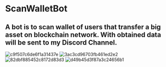 # ScanWalletBot

## A bot is to scan wallet of users that transfer a big asset on blockchain network. With obtained data will be sent to my Discord Channel.


![c9f507c6de6f1a31437e](https://user-images.githubusercontent.com/90367928/192950485-47369e22-3917-4d23-b468-00bde13acc95.jpg)
![3ac3cd96703fb461ed2e2](https://user-images.githubusercontent.com/90367928/192950506-80b76099-f4e2-4592-841f-352d7c2be5a2.jpg)
![82dbf885452c8172d83d3](https://user-images.githubusercontent.com/90367928/192950513-950b0c68-85bc-4408-adc8-f3352dbb20dc.jpg)
![d49b45d3f87a3c24656b1](https://user-images.githubusercontent.com/90367928/192950518-b005efab-c9bc-406e-a6d6-d32f516d66c6.jpg)
